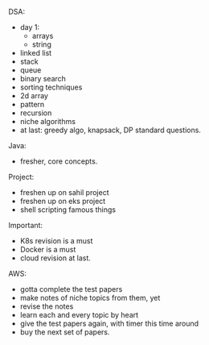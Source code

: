 DSA:
- day 1:
	- arrays
	- string
- linked list
- stack
- queue
- binary search
- sorting techniques
- 2d array
- pattern
- recursion
- niche algorithms
- at last: greedy algo, knapsack, DP standard questions.

Java:
- fresher, core concepts.

Project:
- freshen up on sahil project
- freshen up on eks project
- shell scripting famous things

Important:
- K8s revision is a must
- Docker is a must
- cloud revision at last.

AWS:
- gotta complete the test papers
- make notes of niche topics from them, yet
- revise the notes
- learn each and every topic by heart
- give the test papers again, with timer this time around
- buy the next set of papers.

